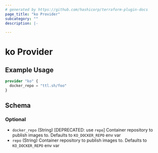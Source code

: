 ```yaml
---
# generated by https://github.com/hashicorp/terraform-plugin-docs
page_title: "ko Provider"
subcategory: ""
description: |-
  
---
```


# ko Provider



## Example Usage

```terraform
provider "ko" {
  docker_repo = "ttl.sh/foo"
}
```

<!-- schema generated by tfplugindocs -->
## Schema

### Optional

- `docker_repo` (String) [DEPRECATED: use `repo`] Container repository to publish images to. Defaults to `KO_DOCKER_REPO` env var
- `repo` (String) Container repository to publish images to. Defaults to `KO_DOCKER_REPO` env var
